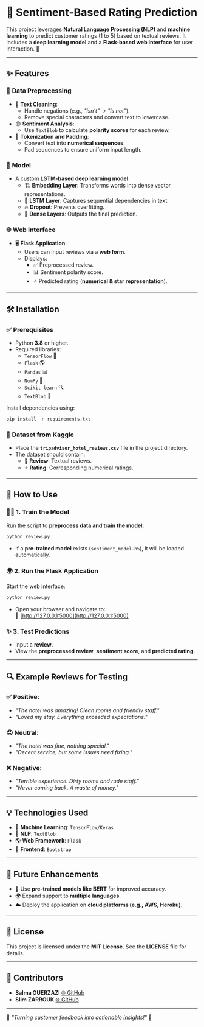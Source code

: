 # 🌟 Sentiment-Based Rating Prediction

This project leverages **Natural Language Processing (NLP)** and **machine learning** to predict customer ratings (1 to 5) based on textual reviews. It includes a **deep learning model** and a **Flask-based web interface** for user interaction. 🚀

---

## ✨ Features

### 🔹 **Data Preprocessing**
- 📝 **Text Cleaning**:
  - Handle negations (e.g., *"isn't" → "is not"*).
  - Remove special characters and convert text to lowercase.
- 😊 **Sentiment Analysis**:
  - Use `TextBlob` to calculate **polarity scores** for each review.
- 🔢 **Tokenization and Padding**:
  - Convert text into **numerical sequences**.
  - Pad sequences to ensure uniform input length.

### 🤖 **Model**
- A custom **LSTM-based deep learning model**:
  - 🏗 **Embedding Layer**: Transforms words into dense vector representations.
  - 🔄 **LSTM Layer**: Captures sequential dependencies in text.
  - 🔥 **Dropout**: Prevents overfitting.
  - 🧮 **Dense Layers**: Outputs the final prediction.

### 🌐 **Web Interface**
- 🖥 **Flask Application**:
  - Users can input reviews via a **web form**.
  - Displays:
    - ✅ Preprocessed review.
    - 📊 Sentiment polarity score.
    - ⭐ Predicted rating (**numerical & star representation**).

---

## 🛠️ Installation

### ✅ **Prerequisites**
- Python **3.8** or higher.
- Required libraries:
  - `TensorFlow` 🧠
  - `Flask` 🌎
  - `Pandas` 📊
  - `NumPy` 🔢
  - `Scikit-learn` 🔍
  - `TextBlob` 📖

Install dependencies using:
```bash
pip install -r requirements.txt
```

### 📂 **Dataset from Kaggle**
- Place the **`tripadvisor_hotel_reviews.csv`** file in the project directory.
- The dataset should contain:
  - 📝 **Review**: Textual reviews.
  - ⭐ **Rating**: Corresponding numerical ratings.

---

## 🚀 How to Use

### 🏋️‍♂️ **1. Train the Model**
Run the script to **preprocess data and train the model**:
```bash
python review.py
```
- If a **pre-trained model** exists (`sentiment_model.h5`), it will be loaded automatically.

### 🌍 **2. Run the Flask Application**
Start the web interface:
```bash
python review.py
```
- Open your browser and navigate to:  
  🔗 [http://127.0.0.1:5000](http://127.0.0.1:5000)

### ✨ **3. Test Predictions**
- Input a **review**.
- View the **preprocessed review**, **sentiment score**, and **predicted rating**.

---

## 🔍 Example Reviews for Testing

### ✅ **Positive:**
- *"The hotel was amazing! Clean rooms and friendly staff."*
- *"Loved my stay. Everything exceeded expectations."*

### 😐 **Neutral:**
- *"The hotel was fine, nothing special."*
- *"Decent service, but some issues need fixing."*

### ❌ **Negative:**
- *"Terrible experience. Dirty rooms and rude staff."*
- *"Never coming back. A waste of money."*

---

## 💡 Technologies Used
- 🤖 **Machine Learning**: `TensorFlow/Keras`
- 📖 **NLP**: `TextBlob`
- 🌎 **Web Framework**: `Flask`
- 🎨 **Frontend**: `Bootstrap`

---

## 🔮 Future Enhancements
- 🚀 Use **pre-trained models like BERT** for improved accuracy.
- 🌍 Expand support to **multiple languages**.
- ☁️ Deploy the application on **cloud platforms (e.g., AWS, Heroku)**.

---

## 📜 License
This project is licensed under the **MIT License**. See the **LICENSE** file for details.

---

## 👥 Contributors
- **Salma OUERZAZI** [🌐 GitHub](https://github.com/OUERZAZI)  
- **Slim ZARROUK** [🌐 GitHub](https://github.com/slimzrrk)  

---

💬 *"Turning customer feedback into actionable insights!"* 🚀
